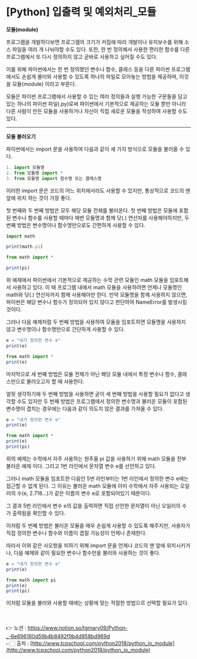# [Python] 입출력 및 예외처리_모듈

**모듈(module)**

프로그램을 개발하다보면 프로그램의 크기가 커짐에 따라 개발이나 유지보수를 위해 소스 파일을 여러 개 나눠야할 수도 있다.
또한, 한 번 정의해서 사용한 편리한 함수를 다른 프로그램에서 또 다시 정의하지 않고 곧바로 사용하고 싶어질 수도 있다.

이를 위해 파이썬에서는 한 번 정의했던 변수나 함수, 클래스 등을 다른 파이썬 프로그램에서도 
손쉽게 불러와 사용할 수 있도록 하나의 파일로 모아놓는 방법을 제공하며, 이것을 모듈(module)
이라고 부른다.

모듈은 파이썬 프로그램에서 사용할 수 있는 여러 정의들과 실행 가능한 구문들을 담고 있는 하나의 파이썬 파일(.py)로써 파이썬에서 기본적으로 제공하는 모듈 뿐만 아니라 다른 사람이 만든 모듈을 사용하거나 자신이 직접 새로운 모듈을 작성하여 사용할 수도 있다.

---

**모듈 불러오기**

파이썬에서는 import 문을 사용하여 다음과 같이 세 가지 방식으로 모듈을 불러올 수 있다.

```jsx
1. import 모듈명
2. from 모듈명 import *
3. from 모듈명 import 함수명 또는 클래스명
```

이러한 import 문은 코드의 어느 위치에서라도 사용할 수 있지만, 통상적으로 코드의 맨 앞에 위치
하는 것이 가장 좋다.

첫 번째와 두 번째 방법은 모두 해당 모듈 전체를 불러온다.
첫 번째 방법은 모듈에 포함된 변수나 함수를 사용할 때마다 매번 모듈명과 함께 닷(.) 연산자를 
사용해야하지만, 두 번째 방법은 변수명이나 함수명만으로도 간편하게 사용할 수 있다.

```jsx
import math

print(math.pi)

from math import *

print(pi)
```

위 예제에서 파이썬에서 기본적으로 제공하는 수학 관련 모듈인 math 모듈을 임포트해서 사용하고 있다.
이 때 프로그램 내에서 math 모듈을 사용하려면 언제나 모듈명인 math와 닷(.) 연산자까지 함께 
사용해야만 한다.
만약 모듈명을 함께 사용하지 않으면, 파이썬은 해당 변수나 함수가 정의되어 있지 않다고 판단하여 NameError를 발생시킬 것이다.

그러나 다음 예제처럼 두 번째 방법을 사용하여 모듈을 임포트하면 모듈명을 사용하지 않고 변수명이나 함수명만으로 간단하게 사용할 수 있다.

```jsx
e = "내가 정의한 변수 e"
print(e)

from math import *
print(e)
```

마지막으로 세 번째 방법은 모듈 전체가 아닌 해당 모듈 내에서 특정 변수나 함수, 클래스만으로 
불러오고자 할 때 사용한다.

얼핏 생각하기에 두 번째 방법을 사용하면 굳이 세 번째 방법을 사용할 필요가 없다고 생각할 수도 있지만 두 번째 방법은 프로그램에서 정의한 변수명과 불러온 모듈이 포함된 변수명이 겹치는 경우에는 다음과 같이 의도치 않은 결과를 가져올 수 있다.

```jsx
e = "내가 정의한 변수 e"
print(e)  

from math import *
print(e)
print(pi)
```

위의 예제는 수학에서 자주 사용하는 원주율 pi 값을 사용하기 위해 math 모듈을 전부 불러온 예제
이다.
그리고 1번 라인에서 문자열 변수 e를 선언하고 있다.

그러나 math 모듈을 임포트한 다음인 5번 라인부터는 1번 라인에서 정의한 변수 e에는 접근할 수 
없게 된다. 그 이유는 불러온 math 모듈에 이미 수학에서 자주 사용되는 오일러의 수(e, 2.718…)가 
같은 이름의 변수 e로 포함되어있기 때문이다.

그 결과 5번 라인에서 변수 e의 값을 출력하면 직접 선언한 문자열이 아닌 오일러의 수가 출력됨을 확인할 수 있다.

이처럼 두 번째 방법은 불러온 모듈을 매우 손쉽게 사용할 수 있도록 해주지만, 사용자가 직접 정의한 변수나 함수와 이름이 겹칠 가능성이 언제나 존재한다.

따라서 이와 같은 사오항을 피하기 위해 import 문을 언제나 코드의 맨 앞에 위치시키거나, 다음 
예제와 같이 필요한 변수나 함수만을 불러와 사용하는 것이 좋다.

```jsx
e = "내가 정의한 변수 e"
print(e)  

from math import pi
print(e)
print(pi)
```

이처럼 모듈을 불러와 사용할 때에는 상황에 맞는 적절한 방법으르 선택할 필요가 있다.

<br><br>
👉 노션 : https://www.notion.so/tgmary09/Python-_-6e696160d59b4b8492f9b4d958bd969d
<br>
👉🏻 출처 : [http://www.tcpschool.com/python2018/python_io_module](http://www.tcpschool.com/python2018/python_io_module)
